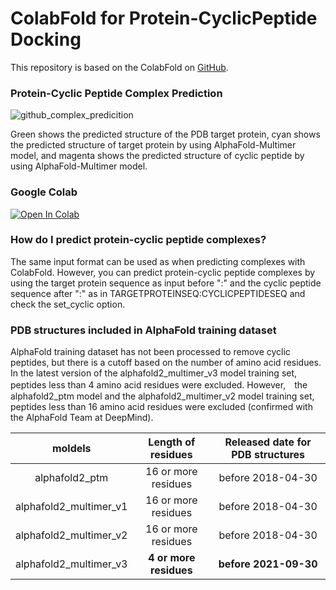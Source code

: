 # ColabFold for Protein-CyclicPeptide Docking

This repository is based on the ColabFold on [GitHub](https://github.com/sokrypton/ColabFold/tree/main).

### Protein-Cyclic Peptide Complex Prediction

![github_complex_predicition](https://github.com/ohuelab/ColabFold-cycpep-dock/assets/7370243/51adbc75-b03c-4c0e-a1b4-b417a8ff0a43)

Green shows the predicted structure of the PDB target protein, cyan shows the predicted structure of target protein by using AlphaFold-Multimer model, and magenta shows the predicted structure of cyclic peptide by using AlphaFold-Multimer model.

### Google Colab

<a href="https://colab.research.google.com/github/ohuelab/ColabFold-cycpep-dock/blob/colab/AlphaFold2-cycpep-dock.ipynb" target="_parent"><img src="https://colab.research.google.com/assets/colab-badge.svg" alt="Open In Colab"/></a>

### How do I predict protein-cyclic peptide complexes?

The same input format can be used as when predicting complexes with ColabFold. However, you can predict protein-cyclic peptide complexes by using the target protein sequence as input before ":" and the cyclic peptide sequence after ":" as in TARGETPROTEINSEQ:CYCLICPEPTIDESEQ and check the set_cyclic option.

### PDB structures included in AlphaFold training dataset

AlphaFold training dataset has not been processed to remove cyclic peptides, but there is a cutoff based on the number of amino acid residues. In the latest version of the alphafold2_multimer_v3 model training set, peptides less than 4 amino acid residues were excluded. However,　the alphafold2_ptm model and the alphafold2_multimer_v2 model training set, peptides less than 16 amino acid residues were excluded (confirmed with the AlphaFold Team at DeepMind). 

| moldels | Length of residues | Released date for PDB structures |
| :--------: | :--------: | :--------: |
| alphafold2_ptm | 16 or more residues| before 2018-04-30 |
| alphafold2_multimer_v1 | 16 or more residues | before 2018-04-30 |
| alphafold2_multimer_v2 | 16 or more residues | before 2018-04-30 |
| alphafold2_multimer_v3 | **4 or more residues** | **before 2021-09-30** |
